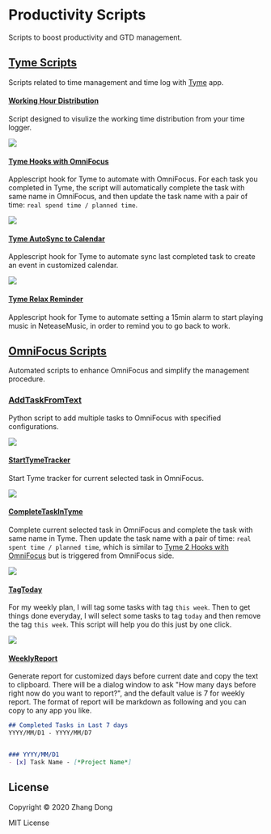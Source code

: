 # Productivity Scripts
Scripts to boost productivity and GTD management.

## [Tyme Scripts](https://github.com/zdong1995/productivity_script/tree/master/Tyme)
Scripts related to time management and time log with [Tyme](https://tyme-app.com/en/) app.

#### [Working Hour Distribution](https://github.com/zdong1995/productivity_script/tree/master/Tyme/Working_hour/)
Script designed to visulize the working time distribution from your time logger.

![](https://github.com/zdong1995/productivity_script/blob/master/img/wrok_hour.gif)

#### [Tyme Hooks with OmniFocus](https://github.com/zdong1995/productivity_script/tree/master/Tyme/Tyme_hooks/)
Applescript hook for Tyme to automate with OmniFocus. For each task you completed in Tyme, the script will automatically complete the task with same name in OmniFocus, and then update the task name with a pair of time: `real spend time / planned time`.

![](https://github.com/zdong1995/productivity_script/blob/master/img/finish_in_tyme.gif)

#### [Tyme AutoSync to Calendar](https://github.com/zdong1995/productivity_script/tree/master/Tyme/Tyme_BusyCal/)
Applescript hook for Tyme to automate sync last completed task to create an event in customized calendar.

![](https://github.com/zdong1995/productivity_script/blob/master/img/tyme_to_cal.gif)

#### [Tyme Relax Reminder](https://github.com/zdong1995/productivity_script/tree/master/Tyme/Tyme_Relax_reminder/)
Applescript hook for Tyme to automate setting a 15min alarm to start playing music in NeteaseMusic, in order to remind you to go back to work.

## [OmniFocus Scripts](https://github.com/zdong1995/productivity_script/tree/master/OmniFocus)
Automated scripts to enhance OmniFocus and simplify the management procedure.

### [AddTaskFromText](https://github.com/zdong1995/productivity_script/tree/master/OmniFocus/AddTaskFromText)
Python script to add multiple tasks to OmniFocus with specified configurations.

![](https://github.com/zdong1995/productivity_script/blob/master/img/text_to_om.gif)

#### [StartTymeTracker](https://github.com/zdong1995/productivity_script/tree/master/OmniFocus/StartTymeTracker)
Start Tyme tracker for current selected task in OmniFocus.

![](https://github.com/zdong1995/productivity_script/blob/master/img/start_in_om.gif)

#### [CompleteTaskInTyme](https://github.com/zdong1995/productivity_script/tree/master/OmniFocus/CompleteTaskInTyme)
Complete current selected task in OmniFocus and complete the task with same name in Tyme. Then update the task name with a pair of time: `real spent time / planned time`, which is similar to [Tyme 2 Hooks with OmniFocus](https://github.com/zdong1995/productivity_script/tree/master/Tyme/Tyme2_hooks/) but is triggered from OmniFocus side.

![](https://github.com/zdong1995/productivity_script/blob/master/img/finish_in_om.gif)

#### [TagToday](https://github.com/zdong1995/productivity_script/tree/master/OmniFocus/TagToday)
For my weekly plan, I will tag some tasks with tag `this week`. Then to get things done everyday, I will select some tasks to tag `today` and then remove the tag `this week`. This script will help you do this just by one click.

![](https://github.com/zdong1995/productivity_script/blob/master/img/tag_change.gif)

#### [WeeklyReport](https://github.com/zdong1995/productivity_script/tree/master/OmniFocus/WeeklyReport)
Generate report for customized days before current date and copy the text to clipboard. There will be a dialog window to ask "How many days before right now do you want to report?", and the default value is 7 for weekly report. The format of report will be markdown as following and you can copy to any app you like.
``` markdown
## Completed Tasks in Last 7 days
YYYY/MM/D1 - YYYY/MM/D7


### YYYY/MM/D1
- [x] Task Name - [*Project Name*]
```
## License
Copyright © 2020 Zhang Dong

MIT License